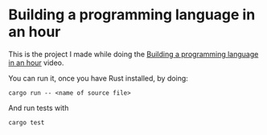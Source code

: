 # Building a programming language in an hour

This is the project I made while doing the [Building a programming language in an hour](https://www.youtube.com/watch?v=Zkd3mZYOOvw) video.

You can run it, once you have Rust installed, by doing:

```
cargo run -- <name of source file>
```

And run tests with

```
cargo test
```
